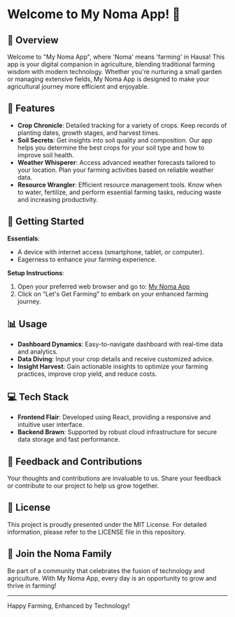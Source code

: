 # Welcome to My Noma App! 🌿

## 🌾 Overview

Welcome to "My Noma App", where 'Noma' means 'farming' in Hausa! This app is your digital companion in agriculture, blending traditional farming wisdom with modern technology. Whether you're nurturing a small garden or managing extensive fields, My Noma App is designed to make your agricultural journey more efficient and enjoyable.

## 🚜 Features

- **Crop Chronicle**: Detailed tracking for a variety of crops. Keep records of planting dates, growth stages, and harvest times.
- **Soil Secrets**: Get insights into soil quality and composition. Our app helps you determine the best crops for your soil type and how to improve soil health.
- **Weather Whisperer**: Access advanced weather forecasts tailored to your location. Plan your farming activities based on reliable weather data.
- **Resource Wrangler**: Efficient resource management tools. Know when to water, fertilize, and perform essential farming tasks, reducing waste and increasing productivity.

## 🌱 Getting Started

**Essentials**:

- A device with internet access (smartphone, tablet, or computer).
- Eagerness to enhance your farming experience.

**Setup Instructions**:

1. Open your preferred web browser and go to: [My Noma App](https://my-noma-app-26dfa.web.app/)
2. Click on “Let's Get Farming” to embark on your enhanced farming journey.

## 📊 Usage

- **Dashboard Dynamics**: Easy-to-navigate dashboard with real-time data and analytics.
- **Data Diving**: Input your crop details and receive customized advice.
- **Insight Harvest**: Gain actionable insights to optimize your farming practices, improve crop yield, and reduce costs.

## 💻 Tech Stack

- **Frontend Flair**: Developed using React, providing a responsive and intuitive user interface.
- **Backend Brawn**: Supported by robust cloud infrastructure for secure data storage and fast performance.

## 💌 Feedback and Contributions

Your thoughts and contributions are invaluable to us. Share your feedback or contribute to our project to help us grow together.

## 📜 License

This project is proudly presented under the MIT License. For detailed information, please refer to the LICENSE file in this repository.

## 🌻 Join the Noma Family

Be part of a community that celebrates the fusion of technology and agriculture. With My Noma App, every day is an opportunity to grow and thrive in farming!

---

Happy Farming, Enhanced by Technology!
